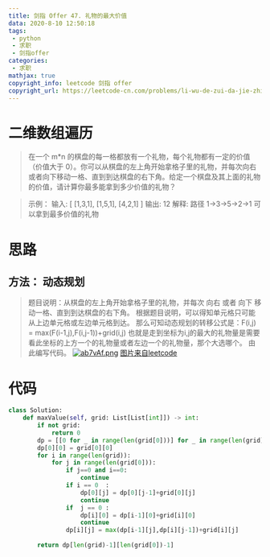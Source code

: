 ```yaml
---
title: 剑指 Offer 47. 礼物的最大价值
data: 2020-8-10 12:50:18
tags:
 - python
 - 求职
 - 剑指offer
categories:
 - 求职
mathjax: true
copyright_info: leetcode 剑指 offer
copyright_url: https://leetcode-cn.com/problems/li-wu-de-zui-da-jie-zhi-lcof/
---
```


# 二维数组遍历
>在一个 m*n 的棋盘的每一格都放有一个礼物，每个礼物都有一定的价值（价值大于 0）。你可以从棋盘的左上角开始拿格子里的礼物，并每次向右或者向下移动一格、直到到达棋盘的右下角。给定一个棋盘及其上面的礼物的价值，请计算你最多能拿到多少价值的礼物？

>示例：
>输入: 
[
  [1,3,1],
  [1,5,1],
  [4,2,1]
]
输出: 12
解释: 路径 1→3→5→2→1 可以拿到最多价值的礼物

# 思路
## 方法： 动态规划
>题目说明：从棋盘的左上角开始拿格子里的礼物，并每次 向右 或者 向下 移动一格、直到到达棋盘的右下角。
根据题目说明，可以得知单元格只可能从上边单元格或左边单元格到达。
那么可知动态规划的转移公式是：F(i,j) = max(F(i-1,j),F(i,j-1))+grid(i,j)
也就是走到坐标为i,j的最大的礼物量是需要看此坐标的上方一个的礼物量或者左边一个的礼物量，那个大选哪个。
>由此编写代码。
[![ab7vAf.png](https://s1.ax1x.com/2020/08/10/ab7vAf.png)](https://imgchr.com/i/ab7vAf)
[图片来自leetcode](https://leetcode-cn.com/problems/li-wu-de-zui-da-jie-zhi-lcof/solution/mian-shi-ti-47-li-wu-de-zui-da-jie-zhi-dong-tai-gu/)

# 代码

``` python
class Solution:
    def maxValue(self, grid: List[List[int]]) -> int:
        if not grid:
            return 0
        dp = [[0 for _ in range(len(grid[0]))] for _ in range(len(grid))]
        dp[0][0] = grid[0][0]
        for i in range(len(grid)):
            for j in range(len(grid[0])):
                if j==0 and i==0:
                    continue
                if i == 0  :
                    dp[0][j] = dp[0][j-1]+grid[0][j]
                    continue
                if  j == 0 :
                    dp[i][0] = dp[i-1][0]+grid[i][0]
                    continue
                dp[i][j] = max(dp[i-1][j],dp[i][j-1])+grid[i][j]
        
        return dp[len(grid)-1][len(grid[0])-1]
```